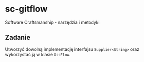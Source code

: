 # sc-gitflow
Software Craftsmanship - narzędzia i metodyki

## Zadanie

Utworzyć dowolną implementację interfajsu `Supplier<String>` oraz wykorzystać ją w klasie `GitFlow`.
